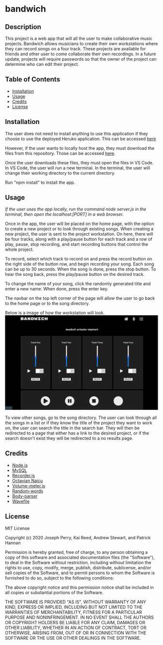 # bandwich

## Description 

This project is a web app that will all the user to make collaborative music projects. Bandwich allows musicians to create their own workstations where they can record songs on a four track. These projects are available for friends and other user to come collaborate their own recordings. In a future update, projects will require passwords so that the owner of the project can determine who can edit their project.


## Table of Contents

* [Installation](#installation)
* [Usage](#usage)
* [Credits](#credits)
* [License](#license)


## Installation
The user does not need to install anything to use this application if they choose to use the deployed Heruko application. This can be accessed [here](https://bandwich-app.herokuapp.com/)

However, if the user wants to locally host the app, they must download the files from this repository. Those can be accessed [here](https://github.com/dgtlctzn/bandwich).

Once the user downloads these files, they must open the files in VS Code. In VS Code, the user will run a new terminal. In the terminal, the user will change their working directory to the current directory. 

Run "npm install" to install the app.


## Usage 
*If the user uses the app locally, run the command node server.js in the terminal, then open the localhost:[PORT] in a web browser.* 

Once in the app, the user will be placed on the home page, with the option to create a new project or to look through existing songs. When creating a new project, the user is sent to the project workstation. On here, there will be four tracks, along with a play/pause button for each track and a row of play, pause, stop recording, and start recording buttons that control the whole project. 

To record, select which track to record on and press the record button on the right side of the button row, and begin recording your song. Each song can be up to 30 seconds. When the song is done, press the stop button. To hear the song back, press the play/pause button on the desired track.

To change the name of your song, click the randomly generated title and enter a new name. When done, press the enter key.

The navbar on the top left corner of the page will allow the user to go back to the home page or to the song directory. 

Below is a image of how the workstation will look.
![Example workstation](./public/img/workstation.png)

To view other songs, go to the song directory. The user can look through all the songs in a list or if they know the title of the project they want to work on, the user can search the title in the search bar. They will then be redirected to a page that either has a link to the desired project, or if the search doesn't exist they will be redirected to a no results page.

<!-- Below is a image of how the song directory will look.
![Example directory]() -->


## Credits

* [Node.js](https://nodejs.org/en/)
* [MySQL](https://www.npmjs.com/package/mysql)
* [Recorder.js](https://www.npmjs.com/package/recorder-js)
* [Octavian Naicu](https://blog.addpipe.com/using-recorder-js-to-capture-wav-audio-in-your-html5-web-site/) 
* [Volume-meter.js](https://github.com/cwilso/volume-meter) 
* [Random-words](https://www.npmjs.com/package/random-words) 
* [Body-parser](https://www.npmjs.com/package/body-parser) 
* [Wavefile](https://www.npmjs.com/package/wavefile) 



## License

MIT License

Copyright (c) 2020 Joseph Perry, Kai Reed, Andrew Stewart, and Patrick Hannan

Permission is hereby granted, free of charge, to any person obtaining a copy of this software and associated documentation files (the "Software"), to deal in the Software without restriction, including without limitation the rights to use, copy, modify, merge, publish, distribute, sublicense, and/or sell copies of the Software, and to permit persons to whom the Software is furnished to do so, subject to the following conditions:

The above copyright notice and this permission notice shall be included in all copies or substantial portions of the Software.

THE SOFTWARE IS PROVIDED "AS IS", WITHOUT WARRANTY OF ANY KIND, EXPRESS OR IMPLIED, INCLUDING BUT NOT LIMITED TO THE WARRANTIES OF MERCHANTABILITY, FITNESS FOR A PARTICULAR PURPOSE AND NONINFRINGEMENT. IN NO EVENT SHALL THE AUTHORS OR COPYRIGHT HOLDERS BE LIABLE FOR ANY CLAIM, DAMAGES OR OTHER LIABILITY, WHETHER IN AN ACTION OF CONTRACT, TORT OR OTHERWISE, ARISING FROM, OUT OF OR IN CONNECTION WITH THE SOFTWARE OR THE USE OR OTHER DEALINGS IN THE SOFTWARE.